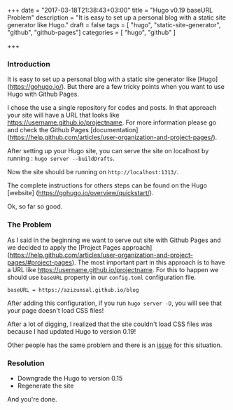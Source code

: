 +++
date = "2017-03-18T21:38:43+03:00"
title = "Hugo v0.19 baseURL Problem"
description = "It is easy to set up a personal blog with a static site generator like Hugo."
draft = false
tags = [ "hugo", "static-site-generator", "github", "github-pages"]
categories = [
  "hugo",
  "github"
]

+++

### Introduction

It is easy to set up a personal blog with a static site generator like [Hugo] (https://gohugo.io/). But there are a few tricky points when you want to use Hugo with Github Pages.

I chose the use a single repository for codes and posts. In that approach your site will have a URL that looks like https://username.github.io/projectname. For more information please go and check the Github Pages [documentation] (https://help.github.com/articles/user-organization-and-project-pages/).

After setting up your Hugo site, you can serve the site on localhost by running : `hugo server --buildDrafts`.

Now the site should be running on `http://localhost:1313/`.

The complete instructions for others steps can be found on the Hugo [website] (https://gohugo.io/overview/quickstart/).

Ok, so far so good.

### The Problem

As I said in the beginning we want to serve out site with Github Pages and we decided to apply the [Project Pages approach] (https://help.github.com/articles/user-organization-and-project-pages/#project-pages). The most important part in this approach is to have a URL like  https://username.github.io/projectname. For this to happen we should use `baseURL` property in our `config.toml` configuration file.

`baseURL = https://azizunsal.github.io/blog`

After adding this configuration, if you run `hugo server -D`, you will see that your page doesn't load CSS files!


After a lot of digging, I realized that the site couldn't load CSS files was because I had updated Hugo to version 0.19!

Other people has the same problem and there is an [issue](https://github.com/spf13/hugo/issues/2194) for this situation.

### Resolution
* Downgrade the Hugo to version 0.15
* Regenerate the site

And you're done.

